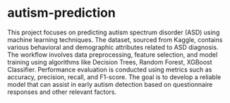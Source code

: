 # autism-prediction
This project focuses on predicting autism spectrum disorder (ASD) using machine learning techniques. The dataset, sourced from Kaggle, contains various behavioral and demographic attributes related to ASD diagnosis. The workflow involves data preprocessing, feature selection, and model training using algorithms like Decision Trees, Random Forest, XGBoost Classifier. Performance evaluation is conducted using metrics such as accuracy, precision, recall, and F1-score. The goal is to develop a reliable model that can assist in early autism detection based on questionnaire responses and other relevant factors.
